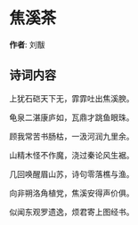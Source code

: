# 焦溪茶

**作者**: 刘黻

## 诗词内容

上犹石硙天下无，霏霏吐出焦溪腴。

龟泉二湛康庐如，瓦鼎才跳鱼眼珠。

顾我常苦书肠枯，一汲河润九里余。

山精木怪不作魔，浇过秦论风生裾。

几回唤醒眉山苏，诗句零落樵与渔。

向非朔洛角植党，焦溪安得声价俱。

似闻东观罗遗逸，烦君寄上图经书。

